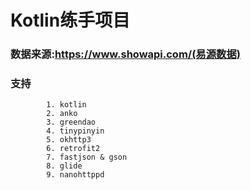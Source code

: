 # Kotlin练手项目

### 数据来源:https://www.showapi.com/(易源数据)

### 支持

            1. kotlin
            2. anko
            3. greendao
            4. tinypinyin
            5. okhttp3
            6. retrofit2
            7. fastjson & gson
            8. glide
            9. nanohttppd

